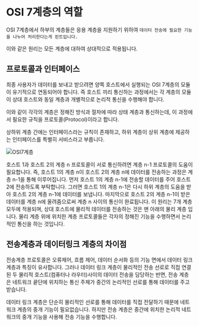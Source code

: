 # OSI 7계층의 역할

OSI 7계층에서 하부의 계층들은 응용 계층을 지원하기 위하여 `데이터 전송에 필요한 기능을 나누어 처리한다는게 핀트입니다.`

이와 같은 원리는 모든 계층에 대하여 상대적으로 적용됩니다.

## 프로토콜과 인터페이스

최종 사용자가 데이터를 보내고 받으려면 양쪽 호스트에서 실행되는 OSI 7계층의 모듈이 유기적으로 연동되어야 합니다. 
즉 호스트 끼리 통신하는 과정에서는 각 계층의 모듈이 상대 호스트와 동일 계층과 개별적으로 논리적 통신을 수행해야 합니다. 

이와 같이 각각의 계층은 정해진 방식과 절차에 따라 상태 계층과 통신하는데, 이 과정에서 필요한 규칙을 프로토콜(Protocol)이라고 합니다.

상하위 계층 간에는 인터페이스라는 규칙이 존재하고, 하위 계층이 상위 계층에 제공하는 인터페이스를 특별히 서비스라고 부릅니다. 

![OSI7계층](https://user-images.githubusercontent.com/22395934/124068802-2499fe00-da76-11eb-8690-eb2cd8dbecf8.png)

호스트 1과 호스트 2의 계층 n 프로토콜이 서로 통신하려면 계층 n-1 프로토콜의 도움이 필요합니다. 
즉, 호스트 1의 계층 n이 호스트 2의 계층 n에 데이터를 전송하는 과정은 계층 n-1을 통해 이루어집니다. 
먼저 호스트 1의 계층 n-1에 전송할 데이터를 주어 호스트 2에 전송하도록 부탁합니다. 
그러면 호스트 1의 계층 n-1은 다시 하위 계층의 도움을 받아 호스트 2의 계층 n-1에 데이터를 보냅니다. 
마지막으로 호스트 2의 계층 n-1이 받은 데이터를 계층 n에 올려줌으로써 계층 n 사이의 통신이 완료됩니다. 
이 원리는 7개 계층 모두에 적용되며, 상대 호스트에 물리적 데이터를 전송하는 것은 맨 아래의 물리 계층 입니다. 
물리 계층 위에 위치한 계층 프로토콜들은 각자의 정해진 기능을 수행하면서 논리적인 통신을 하는 것입니다.

## 전송계층과 데이터링크 계층의 차이점

전송계층 프로토콜은 오류제어, 흐름 제어, 데이터 순서화 등의 기능 면에서 데이터 링크 계층과 특징이 유사합니다. 
그러나 데이터 링크 계층이 물리적인 전송 선로로 직접 연결된 두 물리적 호스트(컴퓨터나 라우터)사이의 데이터 전송을 담당하는 반면,
전송 계층은 네트워크 끝단에 위치하는 통신 주체가 중간의 논리적인 선로를 통해 데이터를 주고 받습니다.

데이터 링크 계층은 단순히 물리적인 선로를 통해 데이터를 직접 전달하기 때문에 네트워크 계층의 중개 기능이 필요없습니다. 하지만 전송 계층은 중간에 위치한
논리적 네트워크의 중개 기능을 사용해 전송 기능을 수행합니다.
